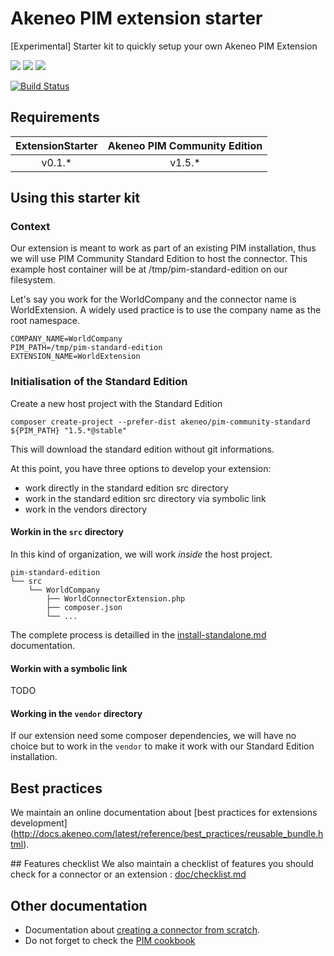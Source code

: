 # Akeneo PIM extension starter

[Experimental] Starter kit to quickly setup your own Akeneo PIM Extension

![](https://img.shields.io/badge/PIM%20community-1.3-red.svg)
![](https://img.shields.io/badge/PIM%20community-1.4-red.svg)
![](https://img.shields.io/badge/PIM%20community-1.5-green.svg)

[![Build Status](https://travis-ci.org/akeneo-labs/ExtensionStarter.svg?branch=master)](https://travis-ci.org/akeneo-labs/ExtensionStarter)

## Requirements


| ExtensionStarter | Akeneo PIM Community Edition |
|:----------------:|:----------------------------:|
| v0.1.*           | v1.5.*                       |

## Using this starter kit

### Context
Our extension is meant to work as part of an existing PIM installation,
thus we will use PIM Community Standard Edition to host the connector.
This example host container will be at /tmp/pim-standard-edition on our filesystem. 

Let's say you work for the WorldCompany and the connector name is WorldExtension.
A widely used practice is to use the company name as the root namespace.

```
COMPANY_NAME=WorldCompany
PIM_PATH=/tmp/pim-standard-edition
EXTENSION_NAME=WorldExtension
```

### Initialisation of the Standard Edition
Create a new host project with the Standard Edition

```
composer create-project --prefer-dist akeneo/pim-community-standard ${PIM_PATH} "1.5.*@stable"
```

This will download the standard edition without git informations.

At this point, you have three options to develop your extension:

- work directly in the standard edition src directory
- work in the standard edition src directory via symbolic link
- work in the vendors directory 

#### Workin in the `src` directory
In this kind of organization, we will work *inside* the host project.

```
pim-standard-edition
└── src
    └── WorldCompany
        ├── WorldConnectorExtension.php
        ├── composer.json
        └── ...
```

The complete process is detailled in the [install-standalone.md](doc/install-standalone.md) documentation.

#### Workin with a symbolic link
TODO

#### Working in the `vendor` directory
If our extension need some composer dependencies, we will have no choice but to work in the `vendor` to make it
work with our Standard Edition installation.

## Best practices
We maintain an online documentation about
[best practices for extensions development]
(http://docs.akeneo.com/latest/reference/best_practices/reusable_bundle.html).

## Features checklist
We also maintain a checklist of features you should check for a connector or an extension : [doc/checklist.md](doc/checklist.md)

## Other documentation
* Documentation about [creating a connector from scratch](http://docs.akeneo.com/latest/contributing/create_connector.html).
* Do not forget to check the [PIM cookbook](http://docs.akeneo.com/latest/cookbook/index.html)
